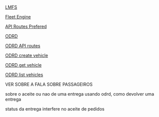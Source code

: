 [LMFS](https://developers.google.com/maps/documentation/transportation-logistics/last-mile-fleet-solution?hl=pt-br)

[Fleet Engine](https://developers.google.com/maps/documentation/transportation-logistics/last-mile-fleet-solution/shipment-tracking/fleet-engine/deliveries_api?hl=pt-br)

[API Routes Prefered](https://developers.google.com/maps/documentation/routes_preferred?hl=pt-br)

[ODRD](https://developers.google.com/maps/documentation/transportation-logistics/on-demand-rides-deliveries-solution?hl=pt-br)

[ODRD API routes](https://developers.google.com/maps/documentation/transportation-logistics/on-demand-rides-deliveries-solution/reference/fleet-engine/rest?hl=pt-br)

[ODRD create vehicle](https://developers.google.com/maps/documentation/transportation-logistics/on-demand-rides-deliveries-solution/reference/fleet-engine/rest/v1/providers.vehicles/create?hl=pt-br)

[ODRD get vehicle](https://developers.google.com/maps/documentation/transportation-logistics/on-demand-rides-deliveries-solution/reference/fleet-engine/rest/v1/providers.vehicles/get?hl=pt-br)

[ODRD list vehicles](https://developers.google.com/maps/documentation/transportation-logistics/on-demand-rides-deliveries-solution/reference/fleet-engine/rest/v1/providers.vehicles/list?hl=pt-br)

VER SOBRE A FALA SOBRE PASSAGEIROS

sobre o aceite ou nao de uma entrega
usando odrd, como devolver uma entrega

status da entrega interfere no aceite de pedidos
